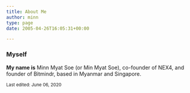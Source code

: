 ```yaml
---
title: About Me
author: minn
type: page
date: 2005-04-26T16:05:31+00:00

---
```

### Myself

**My name is** Minn Myat Soe (or Min Myat Soe), co-founder of NEX4, and founder of Bitmindr, based in Myanmar and Singapore.


<small>Last edited: June 06, 2020</small>